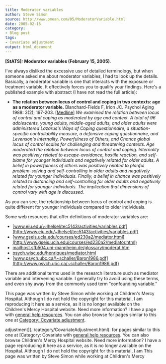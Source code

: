 ```yaml
---
title: Moderator variables
author: Steve Simon
source: http://www.pmean.com/05/ModeratorVariable.html
date: 2005-02-15
category:
- Blog post
tags:
- Covariate adjustment
output: html_document
---
```

**[StATS]:** **Moderator variables (February 15,
2005)**.

I\'ve always disliked the excessive use of detailed terminology, but
when someone asked me about moderator variables, I had to look up the
details. Basically, a moderator variable is one that interacts with the
exposure or treatment variable. It effectively forces you to qualify
your findings. Here\'s a published example with abstract (I have not
read the full article):

-   **The relation between locus of control and coping in two contexts:
    age as a moderator variable.** Blanchard-Fields F, Irion JC. Psychol
    Aging 1988: 3(2); 197-203.
    [\[Medline\]](http://www.ncbi.nlm.nih.gov/entrez/query.fcgi?cmd=Retrieve&db=PubMed&list_uids=3268260&dopt=Abstract)
    *We examined the relation between locus of control and coping as
    moderated by age and context. A total of 96 adolescents, young
    adults, middle-aged adults, and older adults were administered
    Lazarus\'s Ways of Coping questionnaire, a situation-specific
    controllability measure, a defensive coping questionnaire, and
    Levenson\'s Internality, Powerfulness of Others, and Chance global
    locus of control scales for challenging and threatening contexts.
    Age moderated the relation between locus of control and coping.
    Internality was positively related to escape-avoidance, hostile
    reaction, and self-blame for younger individuals and negatively
    related for older adults. A belief in powerfulness of others was
    positively related to planful problem-solving and self-controlling
    in older adults and negatively related for younger individuals.
    Finally, a belief in chance was positively related to distancing and
    self-controlling for older adults and negatively related for younger
    individuals. The implication that dimensions of control vary with
    age is discussed.*

As you can see, the relationship between locus of control and coping is
quite different for younger individuals compared to older individuals.

Some web resources that offer definitions of moderator variables are:

-   [www.eiu.edu/\~lhelsel/tec5143/activities/variables.pdf](http://www.eiu.edu/~lhelsel/tec5143/activities/variables.pdf)
-   [www.gseis.ucla.edu/courses/ed230a2/mediator.html](http://www.gseis.ucla.edu/courses/ed230a2/mediator.html)
-   [mailhost.sfb504.uni-mannheim.de/glossary/moderat.htm](http://mailhost.sfb504.uni-mannheim.de/glossary/moderat.htm)
-   [psych.wisc.edu/henriques/mediator.html](http://psych.wisc.edu/henriques/mediator.html)
-   [www.psych.ubc.ca/\~schaller/Baron1986.pdf](http://www.psych.ubc.ca/~schaller/Baron1986.pdf)

There are additional terms used in the research literature such as
mediator variable and intervening variable. I generally try to avoid
using these terms, and even shy away from the commonly used term
\"confounding variable.\"

This page was written by Steve Simon while working at Children\'s Mercy
Hospital. Although I do not hold the copyright for this material, I am
reproducing it here as a service, as it is no longer available on the
Children\'s Mercy Hospital website. Need more information? I have a page
with [general help resources](../GeneralHelp.html). You can also browse
for pages similar to this one at [Category: Covariate
adjustment](../category/CovariateAdjustment.html).
<!---More--->
adjustment](../category/CovariateAdjustment.html).
for pages similar to this one at [Category: Covariate
with [general help resources](../GeneralHelp.html). You can also browse
Children\'s Mercy Hospital website. Need more information? I have a page
reproducing it here as a service, as it is no longer available on the
Hospital. Although I do not hold the copyright for this material, I am
This page was written by Steve Simon while working at Children\'s Mercy

<!---Do not use
**[StATS]:** **Moderator variables (February 15,
This page was written by Steve Simon while working at Children\'s Mercy
Hospital. Although I do not hold the copyright for this material, I am
reproducing it here as a service, as it is no longer available on the
Children\'s Mercy Hospital website. Need more information? I have a page
with [general help resources](../GeneralHelp.html). You can also browse
for pages similar to this one at [Category: Covariate
adjustment](../category/CovariateAdjustment.html).
--->

